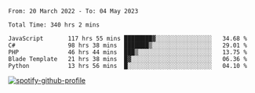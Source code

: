 <!--START_SECTION:waka-->

```text
From: 20 March 2022 - To: 04 May 2023

Total Time: 340 hrs 2 mins

JavaScript       117 hrs 55 mins ████████▓░░░░░░░░░░░░░░░░   34.68 %
C#               98 hrs 38 mins  ███████▒░░░░░░░░░░░░░░░░░   29.01 %
PHP              46 hrs 44 mins  ███▒░░░░░░░░░░░░░░░░░░░░░   13.75 %
Blade Template   21 hrs 38 mins  █▓░░░░░░░░░░░░░░░░░░░░░░░   06.36 %
Python           13 hrs 56 mins  █░░░░░░░░░░░░░░░░░░░░░░░░   04.10 %
```

<!--END_SECTION:waka-->
[![spotify-github-profile](https://spotify-github-profile.vercel.app/api/view?uid=c00zprrvy9xiloa9qnco3hmng&cover_image=true&theme=novatorem&show_offline=false&background_color=121212&bar_color=53b14f&bar_color_cover=false)](https://spotify-github-profile.vercel.app/api/view?uid=c00zprrvy9xiloa9qnco3hmng&redirect=true)
